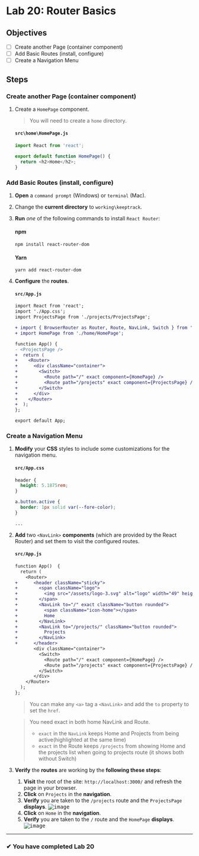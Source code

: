 # Lab 20: Router Basics

## Objectives

- [ ] Create another Page (container component)
- [ ] Add Basic Routes (install, configure)
- [ ] Create a Navigation Menu

## Steps

### Create another Page (container component)

1. Create a `HomePage` component.

   > You will need to create a `home` directory.

   #### `src\home\HomePage.js`

   ```js
   import React from 'react';

   export default function HomePage() {
     return <h2>Home</h2>;
   }
   ```

### Add Basic Routes (install, configure)

1. **Open** a `command prompt` (Windows) or `terminal` (Mac).
1. Change the **current directory** to `working\keeptrack`.
1. **Run** _one_ of the following commands to install `React Router`:
   #### npm
   ```shell
   npm install react-router-dom
   ```
   #### Yarn
   ```shell
   yarn add react-router-dom
   ```
1. **Configure** the **routes**.

   #### `src/App.js`

   ```diff
   import React from 'react';
   import './App.css';
   import ProjectsPage from './projects/ProjectsPage';

   + import { BrowserRouter as Router, Route, NavLink, Switch } from 'react-router-dom';
   + import HomePage from './home/HomePage';

   function App() {
   - <ProjectsPage />
   +  return (
   +    <Router>
   +      <div className="container">
   +        <Switch>
   +          <Route path="/" exact component={HomePage} />
   +          <Route path="/projects" exact component={ProjectsPage} />
   +        </Switch>
   +      </div>
   +    </Router>
   +  );
   };

   export default App;
   ```

### Create a Navigation Menu

1. **Modify** your **CSS** styles to include some customizations for the navigation menu.

   #### `src/App.css`

   ```css
   header {
     height: 5.1875rem;
   }

   a.button.active {
     border: 1px solid var(--fore-color);
   }

   ...
   ```

2. **Add** two `<NavLink>` **components** (which are provided by the React Router) and set them to visit the configured routes.

   #### `src/App.js`

   ```diff
   function App()  {
     return (
       <Router>
   +      <header className="sticky">
   +        <span className="logo">
   +          <img src="/assets/logo-3.svg" alt="logo" width="49" height="99" />
   +        </span>
   +        <NavLink to="/" exact className="button rounded">
   +          <span className="icon-home"></span>
   +          Home
   +        </NavLink>
   +        <NavLink to="/projects/" className="button rounded">
   +          Projects
   +        </NavLink>
   +      </header>
          <div className="container">
            <Switch>
              <Route path="/" exact component={HomePage} />
              <Route path="/projects" exact component={ProjectsPage} />
            </Switch>
          </div>
       </Router>
     );
   };
   ```

   > You can make any `<a>` tag a `<NavLink>` and add the `to` property to set the `href`.

   > You need exact in both home NavLink and Route.
   >
   > - `exact` in the `NavLink` keeps Home and Projects from being active(highlighted at the same time)
   > - `exact` in the Route keeps `/projects` from showing Home and the projects list when going to projects route (it shows both without Switch)

3. **Verify** the **routes** are working by the **following these steps**:

   1. **Visit** the root of the site: `http://localhost:3000/` and refresh the page in your browser.
   2. **Click** on `Projects` in the **navigation**.
   3. **Verify** you are taken to the `/projects` route and the `ProjectsPage` **displays**.
      <kbd>![image](https://user-images.githubusercontent.com/1474579/65077261-9d46cd80-d968-11e9-92fd-e5e9689f694c.png)</kbd>
   4. **Click** on `Home` in the **navigation**.
   5. **Verify** you are taken to the `/` route and the `HomePage` **displays**.
      <kbd>![image](https://user-images.githubusercontent.com/1474579/65077364-c9fae500-d968-11e9-8af5-4caeb20e1b5a.png)</kbd>

---

### &#10004; You have completed Lab 20
